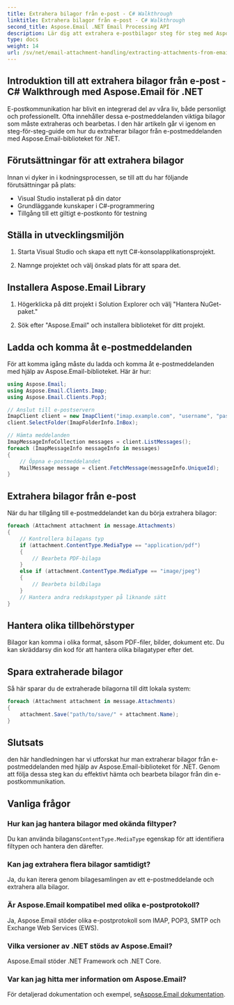 ```yaml
---
title: Extrahera bilagor från e-post - C# Walkthrough
linktitle: Extrahera bilagor från e-post - C# Walkthrough
second_title: Aspose.Email .NET Email Processing API
description: Lär dig att extrahera e-postbilagor steg för steg med Aspose.Email för .NET. Hantera olika format och spara enkelt.
type: docs
weight: 14
url: /sv/net/email-attachment-handling/extracting-attachments-from-email-csharp-walkthrough/
---
```


## Introduktion till att extrahera bilagor från e-post - C# Walkthrough med Aspose.Email för .NET

E-postkommunikation har blivit en integrerad del av våra liv, både personligt och professionellt. Ofta innehåller dessa e-postmeddelanden viktiga bilagor som måste extraheras och bearbetas. I den här artikeln går vi igenom en steg-för-steg-guide om hur du extraherar bilagor från e-postmeddelanden med Aspose.Email-biblioteket för .NET.

## Förutsättningar för att extrahera bilagor

Innan vi dyker in i kodningsprocessen, se till att du har följande förutsättningar på plats:

- Visual Studio installerat på din dator
- Grundläggande kunskaper i C#-programmering
- Tillgång till ett giltigt e-postkonto för testning

## Ställa in utvecklingsmiljön

1. Starta Visual Studio och skapa ett nytt C#-konsolapplikationsprojekt.

2. Namnge projektet och välj önskad plats för att spara det.

## Installera Aspose.Email Library

1. Högerklicka på ditt projekt i Solution Explorer och välj "Hantera NuGet-paket."

2. Sök efter "Aspose.Email" och installera biblioteket för ditt projekt.

## Ladda och komma åt e-postmeddelanden

För att komma igång måste du ladda och komma åt e-postmeddelanden med hjälp av Aspose.Email-biblioteket. Här är hur:

```csharp
using Aspose.Email;
using Aspose.Email.Clients.Imap;
using Aspose.Email.Clients.Pop3;

// Anslut till e-postservern
ImapClient client = new ImapClient("imap.example.com", "username", "password");
client.SelectFolder(ImapFolderInfo.InBox);

// Hämta meddelanden
ImapMessageInfoCollection messages = client.ListMessages();
foreach (ImapMessageInfo messageInfo in messages)
{
    // Öppna e-postmeddelandet
    MailMessage message = client.FetchMessage(messageInfo.UniqueId);
}
```

## Extrahera bilagor från e-post

När du har tillgång till e-postmeddelandet kan du börja extrahera bilagor:

```csharp
foreach (Attachment attachment in message.Attachments)
{
    // Kontrollera bilagans typ
    if (attachment.ContentType.MediaType == "application/pdf")
    {
        // Bearbeta PDF-bilaga
    }
    else if (attachment.ContentType.MediaType == "image/jpeg")
    {
        // Bearbeta bildbilaga
    }
    // Hantera andra redskapstyper på liknande sätt
}
```

## Hantera olika tillbehörstyper

Bilagor kan komma i olika format, såsom PDF-filer, bilder, dokument etc. Du kan skräddarsy din kod för att hantera olika bilagatyper efter det.

## Spara extraherade bilagor

Så här sparar du de extraherade bilagorna till ditt lokala system:

```csharp
foreach (Attachment attachment in message.Attachments)
{
    attachment.Save("path/to/save/" + attachment.Name);
}
```

## Slutsats

den här handledningen har vi utforskat hur man extraherar bilagor från e-postmeddelanden med hjälp av Aspose.Email-biblioteket för .NET. Genom att följa dessa steg kan du effektivt hämta och bearbeta bilagor från din e-postkommunikation.

## Vanliga frågor

### Hur kan jag hantera bilagor med okända filtyper?

 Du kan använda bilagans`ContentType.MediaType` egenskap för att identifiera filtypen och hantera den därefter.

### Kan jag extrahera flera bilagor samtidigt?

Ja, du kan iterera genom bilagesamlingen av ett e-postmeddelande och extrahera alla bilagor.

### Är Aspose.Email kompatibel med olika e-postprotokoll?

Ja, Aspose.Email stöder olika e-postprotokoll som IMAP, POP3, SMTP och Exchange Web Services (EWS).

### Vilka versioner av .NET stöds av Aspose.Email?

Aspose.Email stöder .NET Framework och .NET Core.

### Var kan jag hitta mer information om Aspose.Email?

 För detaljerad dokumentation och exempel, se[Aspose.Email dokumentation](https://reference.aspose.com/email/net/).